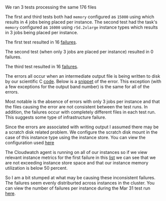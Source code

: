 We ran 3 tests processing the same 176 files

The first and third tests both had `memory` configured as `15000` using which results in 4 jobs being placed per instance.
The second test had the task's `memory` configured as `16000` using `r5d.2xlarge` instance types which results in 3 jobs being placed per instance.

The first test resulted in 16 [failures](Mar_29_S30_error_details.csv).

The second test (when only 3 jobs are placed per instance) resulted in 0 failures.

The third test resulted in 16 [failures](Mar_31_S30_error_details.csv).

The errors all occur when an intermediate output file is being written to disk by our scientific C [code](https://github.com/NASA-IMPACT/espa-product-formatter/blob/v3.0.2/raw_binary/io_libs/raw_binary_io.c#L99-L125/).  Below is a [snippet](Mar_29_S30_log_snippet.csv) of the error.  This exception (with a few exceptions for the output band number) is the same for all of the errors.

Most notable is the absence of errors with only 3 jobs per instance and that the files causing the error are not consistent between the test runs.  In addition, the failures occur with completely different files in each test run.  This suggests some type of infrastructure failure.

Since the errors are associated with writing output I assumed there may be a scratch disk related problem.  We configure the scratch disk mount in the case of this instance type using the instance store.  You can view the configuration used [here](userdata.txt)

The Cloudwatch agent is running on all of our instances so if we view relevant instance metrics for the first failure in this [list](Mar_31_S30_error_details.csv) we can see that we are not exceeding instance store space and that our instance memory utilization is below 50 percent.

So I am a bit stumped at what may be causing these inconsistent failures.  The failures seem evenly distriburted across instances in the cluster.  You can view the number of failures per instance during the Mar 31 test run [here](Mar_31_S30_container_failures.csv).
